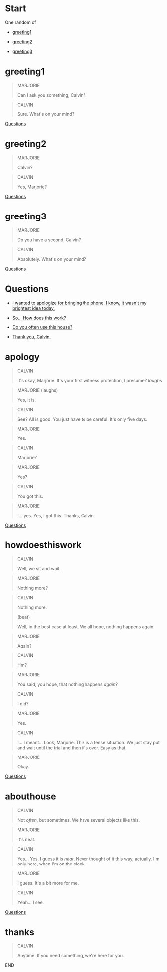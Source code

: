 # Start

One random of

* [greeting1](#greeting1)

* [greeting2](#greeting2)

* [greeting3](#greeting3)

# greeting1

> MARJORIE
> 
> Can I ask you something, Calvin?

> CALVIN
> 
> Sure. What's on your mind?

[Questions](#Questions)

# greeting2

> MARJORIE
> 
> Calvin?

> CALVIN
> 
> Yes, Marjorie?

[Questions](#Questions)

# greeting3

> MARJORIE
> 
> Do you have a second, Calvin?

> CALVIN
> 
> Absolutely. What's on your mind?

[Questions](#Questions)

# Questions

* [I wanted to apologize for bringing the phone. I know, it wasn't my brightest idea today.](#apology)

* [So... How does this work?](#howdoesthiswork)

* [Do you often use this house?](#abouthouse)

* [Thank you, Calvin.](#thanks)

# apology

> CALVIN
> 
> It's okay, Marjorie. It's your first witness protection, I presume? *laughs*

> MARJORIE (laughs)
> 
> Yes, it is.

> CALVIN
> 
> See? All is good. You just have to be careful. It's only five days.

> MARJORIE
> 
> Yes.

> CALVIN
> 
> Marjorie?

> MARJORIE
> 
> Yes?

> CALVIN
> 
> You got this.

> MARJORIE
> 
> I... yes. Yes, I got this. Thanks, Calvin.

[Questions](#Questions)

# howdoesthiswork

> CALVIN
> 
> Well, we sit and wait.

> MARJORIE
> 
> Nothing more?

> CALVIN
> 
> Nothing more.
> 
> (beat)
> 
> Well, in the best case at least. We all hope, nothing happens again.

> MARJORIE
> 
> Again?

> CALVIN
> 
> Hm?

> MARJORIE
> 
> You said, you hope, that nothing happens *again*?

> CALVIN
> 
> I did?

> MARJORIE
> 
> Yes.

> CALVIN
> 
> I... I meant... Look, Marjorie. This is a tense situation. We just stay put and wait until the trial and then it's over. Easy as that.

> MARJORIE
> 
> Okay.

[Questions](#Questions)

# abouthouse

> CALVIN
> 
> Not *often*, but sometimes. We have several objects like this.

> MARJORIE
> 
> It's neat.

> CALVIN
> 
> Yes... Yes, I guess it is *neat*. Never thought of it this way, actually. I'm only here, when I'm on the clock.

> MARJORIE
> 
> I guess. It's a bit more for me.

> CALVIN
> 
> Yeah... I see.

[Questions](#Questions)

# thanks

> CALVIN
> 
> Anytime. If you need something, we're here for you.

END
